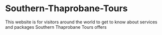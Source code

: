 # Southern-Thaprobane-Tours
This website is for visitors around the world to get to know about services and packages Southern Thaprobane Tours offers
